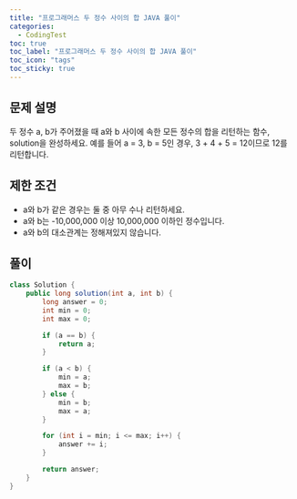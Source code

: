 ```yaml
---
title: "프로그래머스 두 정수 사이의 합 JAVA 풀이"
categories:
  - CodingTest
toc: true
toc_label: "프로그래머스 두 정수 사이의 합 JAVA 풀이"
toc_icon: "tags"
toc_sticky: true
---
```

## 문제 설명
두 정수 a, b가 주어졌을 때 a와 b 사이에 속한 모든 정수의 합을 리턴하는 함수, solution을 완성하세요.
예를 들어 a = 3, b = 5인 경우, 3 + 4 + 5 = 12이므로 12를 리턴합니다.

## 제한 조건
- a와 b가 같은 경우는 둘 중 아무 수나 리턴하세요.
- a와 b는 -10,000,000 이상 10,000,000 이하인 정수입니다.
- a와 b의 대소관계는 정해져있지 않습니다.

## 풀이
```java
class Solution {
    public long solution(int a, int b) {
        long answer = 0;
        int min = 0;
        int max = 0;

        if (a == b) {
            return a;
        }

        if (a < b) {
            min = a;
            max = b;
        } else {
            min = b;
            max = a;
        }

        for (int i = min; i <= max; i++) {
            answer += i;
        }

        return answer;
    }
}
```
